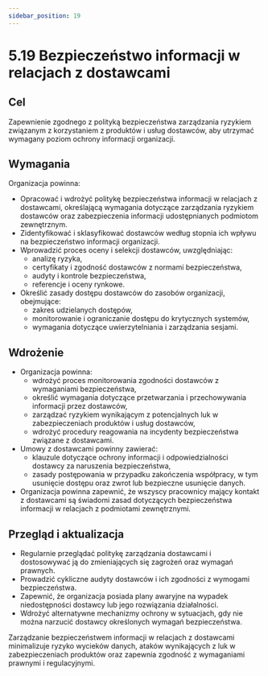 ```yaml
---
sidebar_position: 19
---
```


# 5.19 Bezpieczeństwo informacji w relacjach z dostawcami

## Cel
Zapewnienie zgodnego z polityką bezpieczeństwa zarządzania ryzykiem związanym z korzystaniem z produktów i usług dostawców, aby utrzymać wymagany poziom ochrony informacji organizacji.

## Wymagania
Organizacja powinna:
- Opracować i wdrożyć politykę bezpieczeństwa informacji w relacjach z dostawcami, określającą wymagania dotyczące zarządzania ryzykiem dostawców oraz zabezpieczenia informacji udostępnianych podmiotom zewnętrznym.
- Zidentyfikować i sklasyfikować dostawców według stopnia ich wpływu na bezpieczeństwo informacji organizacji.
- Wprowadzić proces oceny i selekcji dostawców, uwzględniając:
  - analizę ryzyka,
  - certyfikaty i zgodność dostawców z normami bezpieczeństwa,
  - audyty i kontrole bezpieczeństwa,
  - referencje i oceny rynkowe.
- Określić zasady dostępu dostawców do zasobów organizacji, obejmujące:
  - zakres udzielanych dostępów,
  - monitorowanie i ograniczanie dostępu do krytycznych systemów,
  - wymagania dotyczące uwierzytelniania i zarządzania sesjami.

## Wdrożenie
- Organizacja powinna:
  - wdrożyć proces monitorowania zgodności dostawców z wymaganiami bezpieczeństwa,
  - określić wymagania dotyczące przetwarzania i przechowywania informacji przez dostawców,
  - zarządzać ryzykiem wynikającym z potencjalnych luk w zabezpieczeniach produktów i usług dostawców,
  - wdrożyć procedury reagowania na incydenty bezpieczeństwa związane z dostawcami.
- Umowy z dostawcami powinny zawierać:
  - klauzule dotyczące ochrony informacji i odpowiedzialności dostawcy za naruszenia bezpieczeństwa,
  - zasady postępowania w przypadku zakończenia współpracy, w tym usunięcie dostępu oraz zwrot lub bezpieczne usunięcie danych.
- Organizacja powinna zapewnić, że wszyscy pracownicy mający kontakt z dostawcami są świadomi zasad dotyczących bezpieczeństwa informacji w relacjach z podmiotami zewnętrznymi.

## Przegląd i aktualizacja
- Regularnie przeglądać politykę zarządzania dostawcami i dostosowywać ją do zmieniających się zagrożeń oraz wymagań prawnych.
- Prowadzić cykliczne audyty dostawców i ich zgodności z wymogami bezpieczeństwa.
- Zapewnić, że organizacja posiada plany awaryjne na wypadek niedostępności dostawcy lub jego rozwiązania działalności.
- Wdrożyć alternatywne mechanizmy ochrony w sytuacjach, gdy nie można narzucić dostawcy określonych wymagań bezpieczeństwa.

Zarządzanie bezpieczeństwem informacji w relacjach z dostawcami minimalizuje ryzyko wycieków danych, ataków wynikających z luk w zabezpieczeniach produktów oraz zapewnia zgodność z wymaganiami prawnymi i regulacyjnymi.
